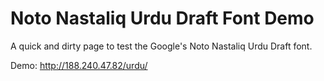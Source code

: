 Noto Nastaliq Urdu Draft Font Demo
==================================

A quick and dirty page to test the Google's Noto Nastaliq Urdu Draft font.

Demo: http://188.240.47.82/urdu/
